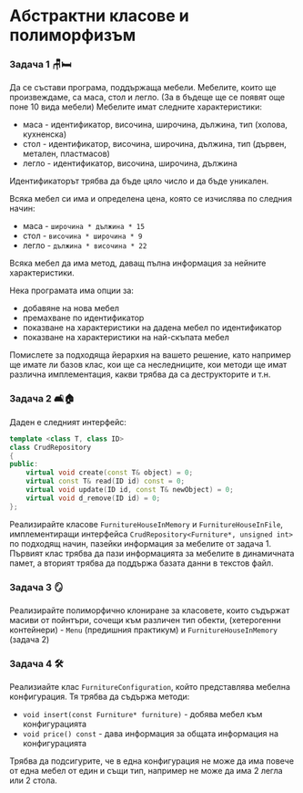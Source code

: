 # Абстрактни класове и полиморфизъм

### Задача 1 :chair::bed:

Да се състави програма, поддържаща мебели. Мебелите, които ще произвеждаме, са маса, стол и легло. (За в бъдеще ще се появят още поне 10 вида мебели) Мебелите имат следните характеристики:

 - маса - идентификатор, височина, широчина, дължина, тип (холова, кухненска)
 - стол - идентификатор, височина, широчина, дължина, тип (дървен, метален, пластмасов)
 - легло - идентификатор, височина, широчина, дължина

 Идентификаторът трябва да бъде цяло число и да бъде уникален.

 Всяка мебел си има и определена цена, която се изчислява по следния начин:
 - маса - `широчина * дължина * 15`
 - стол - `височина * широчина * 9`
 - легло - `дължина * височина * 22` 

 Всяка мебел да има метод, даващ пълна информация за нейните характеристики.
 
 Нека програмата има опции за:
 - добавяне на нова мебел
 - премахване по идентификатор
 - показване на характеристики на дадена мебел по идентификатор
 - показване на характеристики на най-скъпата мебел

Помислете за подходяща йерархия на вашето решение, като например ще имате ли базов клас, кои ще са неследниците, кои методи ще имат различна имплементация, какви трябва да са деструкторите и т.н.

### Задача 2 :couch_and_lamp::house:
Даден е следният интерфейс:
```c++
template <class T, class ID>
class CrudRepository
{
public:
    virtual void create(const T& object) = 0;
    virtual const T& read(ID id) const = 0;
    virtual void update(ID id, const T& newObject) = 0;
    virtual void d_remove(ID id) = 0;
};
```

Реализирайте класове `FurnitureHouseInMemory` и `FurnitureHouseInFile`, имплементиращи интерфейса `CrudRepository<Furniture*, unsigned int>` по подходящ начин, пазейки информация за мебелите от задача 1. Първият клас трябва да пази информацията за мебелите в динамичната памет, а вторият трябва да поддържа базата данни в текстов файл.

### Задача 3 :mirror:
Реализирайте полиморфично клониране за класовете, които съдържат масиви от пойнтъри, сочещи към различен тип обекти, (хетерогенни контейнери) - `Menu` (предишния практикум) и `FurnitureHouseInMemory` (задача 2)

### Задача 4 :hammer_and_wrench:
Реализиайте клас `FurnitureConfiguration`, който представлява мебелна конфигурация. Тя трябва да съдържа методи:
 - `void insert(const Furniture* furniture)` - добява мебел към конфигурацията
 - `void price() const` - дава информация за общата информация на конфигурацията

Трябва да подсигурите, че в една конфигурация не може да има повече от една мебел от един и същи тип, например не може да има 2 легла или 2 стола.

